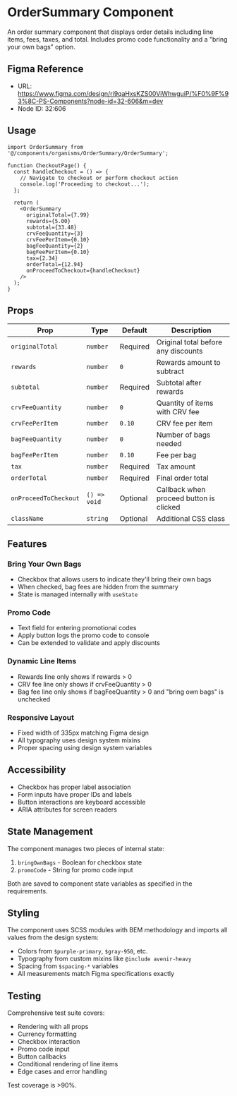 # OrderSummary Component

An order summary component that displays order details including line items, fees, taxes, and total. Includes promo code functionality and a "bring your own bags" option.

## Figma Reference
- URL: https://www.figma.com/design/ri9qaHxsKZS00ViWhwguiP/%F0%9F%93%8C-PS-Components?node-id=32-606&m=dev
- Node ID: 32:606

## Usage

```tsx
import OrderSummary from '@/components/organisms/OrderSummary/OrderSummary';

function CheckoutPage() {
  const handleCheckout = () => {
    // Navigate to checkout or perform checkout action
    console.log('Proceeding to checkout...');
  };

  return (
    <OrderSummary
      originalTotal={7.99}
      rewards={5.00}
      subtotal={33.48}
      crvFeeQuantity={3}
      crvFeePerItem={0.10}
      bagFeeQuantity={2}
      bagFeePerItem={0.10}
      tax={2.34}
      orderTotal={12.94}
      onProceedToCheckout={handleCheckout}
    />
  );
}
```

## Props

| Prop | Type | Default | Description |
|------|------|---------|-------------|
| `originalTotal` | `number` | Required | Original total before any discounts |
| `rewards` | `number` | `0` | Rewards amount to subtract |
| `subtotal` | `number` | Required | Subtotal after rewards |
| `crvFeeQuantity` | `number` | `0` | Quantity of items with CRV fee |
| `crvFeePerItem` | `number` | `0.10` | CRV fee per item |
| `bagFeeQuantity` | `number` | `0` | Number of bags needed |
| `bagFeePerItem` | `number` | `0.10` | Fee per bag |
| `tax` | `number` | Required | Tax amount |
| `orderTotal` | `number` | Required | Final order total |
| `onProceedToCheckout` | `() => void` | Optional | Callback when proceed button is clicked |
| `className` | `string` | Optional | Additional CSS class |

## Features

### Bring Your Own Bags
- Checkbox that allows users to indicate they'll bring their own bags
- When checked, bag fees are hidden from the summary
- State is managed internally with `useState`

### Promo Code
- Text field for entering promotional codes
- Apply button logs the promo code to console
- Can be extended to validate and apply discounts

### Dynamic Line Items
- Rewards line only shows if rewards > 0
- CRV fee line only shows if crvFeeQuantity > 0
- Bag fee line only shows if bagFeeQuantity > 0 and "bring own bags" is unchecked

### Responsive Layout
- Fixed width of 335px matching Figma design
- All typography uses design system mixins
- Proper spacing using design system variables

## Accessibility

- Checkbox has proper label association
- Form inputs have proper IDs and labels
- Button interactions are keyboard accessible
- ARIA attributes for screen readers

## State Management

The component manages two pieces of internal state:
1. `bringOwnBags` - Boolean for checkbox state
2. `promoCode` - String for promo code input

Both are saved to component state variables as specified in the requirements.

## Styling

The component uses SCSS modules with BEM methodology and imports all values from the design system:
- Colors from `$purple-primary`, `$gray-950`, etc.
- Typography from custom mixins like `@include avenir-heavy`
- Spacing from `$spacing-*` variables
- All measurements match Figma specifications exactly

## Testing

Comprehensive test suite covers:
- Rendering with all props
- Currency formatting
- Checkbox interaction
- Promo code input
- Button callbacks
- Conditional rendering of line items
- Edge cases and error handling

Test coverage is >90%.